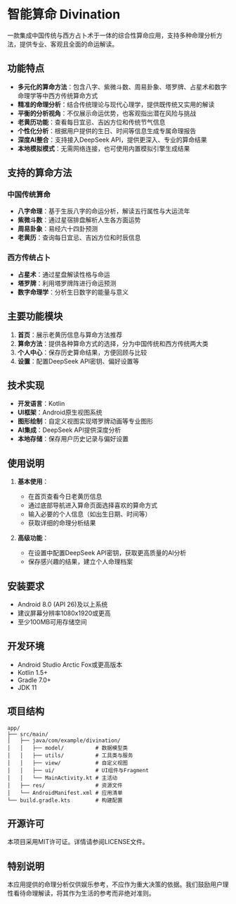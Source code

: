 # 智能算命 Divination

一款集成中国传统与西方占卜术于一体的综合性算命应用，支持多种命理分析方法，提供专业、客观且全面的命运解读。

## 功能特点

- **多元化的算命方法**：包含八字、紫微斗数、周易卦象、塔罗牌、占星术和数字命理学等中西方传统算命方式
- **精准的命理分析**：结合传统理论与现代心理学，提供既传统又实用的解读
- **平衡的分析视角**：不仅展示命运优势，也客观指出潜在风险与挑战
- **老黄历功能**：查看每日宜忌、吉凶方位和传统节气信息
- **个性化分析**：根据用户提供的生日、时间等信息生成专属命理报告
- **深度AI整合**：支持接入DeepSeek API，提供更深入、专业的算命结果
- **本地模拟模式**：无需网络连接，也可使用内置模拟引擎生成结果

## 支持的算命方法

### 中国传统算命

- **八字命理**：基于生辰八字的命运分析，解读五行属性与大运流年
- **紫微斗数**：通过星宿排盘解析人生各方面运势
- **周易卦象**：易经六十四卦预测
- **老黄历**：查询每日宜忌、吉凶方位和时辰信息

### 西方传统占卜

- **占星术**：通过星盘解读性格与命运
- **塔罗牌**：利用塔罗牌阵进行命运预测
- **数字命理学**：分析生日数字的能量与意义

## 主要功能模块

1. **首页**：展示老黄历信息与算命方法推荐
2. **算命方法**：提供各种算命方式的选择，分为中国传统和西方传统两大类
3. **个人中心**：保存历史算命结果，方便回顾与比较
4. **设置**：配置DeepSeek API密钥、偏好设置等

## 技术实现

- **开发语言**：Kotlin
- **UI框架**：Android原生视图系统
- **图形绘制**：自定义视图实现塔罗牌动画等专业图形
- **AI集成**：DeepSeek API提供深度分析
- **本地存储**：保存用户历史记录与偏好设置

## 使用说明

1. **基本使用**：
   - 在首页查看今日老黄历信息
   - 通过底部导航进入算命页面选择喜欢的算命方式
   - 输入必要的个人信息（如出生日期、时间等）
   - 获取详细的命理分析结果

2. **高级功能**：
   - 在设置中配置DeepSeek API密钥，获取更高质量的AI分析
   - 保存感兴趣的结果，建立个人命理档案

## 安装要求

- Android 8.0 (API 26)及以上系统
- 建议屏幕分辨率1080x1920或更高
- 至少100MB可用存储空间

## 开发环境

- Android Studio Arctic Fox或更高版本
- Kotlin 1.5+
- Gradle 7.0+
- JDK 11

## 项目结构

```
app/
├── src/main/
│   ├── java/com/example/divination/
│   │   ├── model/          # 数据模型类
│   │   ├── utils/          # 工具类与服务
│   │   ├── view/           # 自定义视图
│   │   ├── ui/             # UI组件与Fragment
│   │   └── MainActivity.kt # 主活动
│   ├── res/                # 资源文件
│   └── AndroidManifest.xml # 应用清单
└── build.gradle.kts        # 构建配置
```

## 开源许可

本项目采用MIT许可证。详情请参阅LICENSE文件。

## 特别说明

本应用提供的命理分析仅供娱乐参考，不应作为重大决策的依据。我们鼓励用户理性看待命理解读，将其作为生活的参考而非绝对准则。 